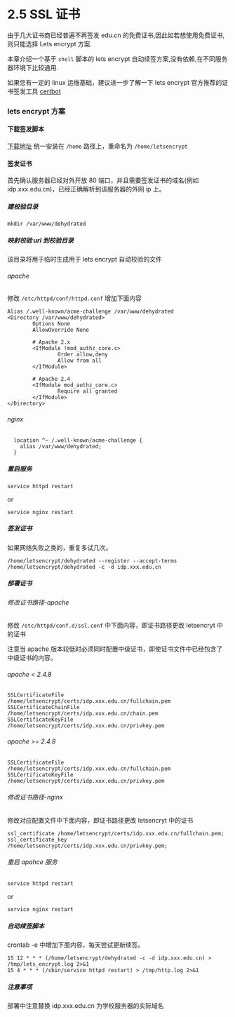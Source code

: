 # 2.5 SSL 证书

由于几大证书商已经普遍不再签发 edu.cn 的免费证书,因此如若想使用免费证书,则只能选择 Lets encrypt 方案.

本章介绍一个基于 `shell` 脚本的 lets encrypt 自动续签方案,没有依赖,在不同服务器环境下比较通用.

如果您有一定的 linux 运维基础，建议进一步了解一下 lets encrypt 官方推荐的证书签发工具 [certbot](https://certbot.eff.org/)

### lets encrypt 方案
#### 下载签发脚本
[下载地址](https://github.com/lukas2511/dehydrated/releases)
统一安装在 `/home` 路径上，重命名为  `/home/letsencrypt`

#### 签发证书
首先确认服务器已经对外开放 80 端口，并且需要签发证书的域名(例如 idp.xxx.edu.cn)，已经正确解析到该服务器的外网 ip 上。
##### 建校验目录
`mkdir /var/www/dehydrated`
##### 映射校验 url 到校验目录
该目录将用于临时生成用于 lets encrypt 自动校验的文件
###### apache
修改 `/etc/httpd/conf/httpd.conf` 增加下面内容
```
Alias /.well-known/acme-challenge /var/www/dehydrated
<Directory /var/www/dehydrated>
        Options None
        AllowOverride None

        # Apache 2.x
        <IfModule !mod_authz_core.c>
                Order allow,deny
                Allow from all
        </IfModule>

        # Apache 2.4
        <IfModule mod_authz_core.c>
                Require all granted
        </IfModule>
</Directory>
```
###### nginx
```
  location ^~ /.well-known/acme-challenge {
    alias /var/www/dehydrated;
  }
```
##### 重启服务
```
service httpd restart
```
or
```
service nginx restart
```
##### 签发证书
如果网络失败之类的，重复多试几次。
```
/home/letsencrypt/dehydrated --register --accept-terms
/home/letsencrypt/dehydrated -c -d idp.xxx.edu.cn
```
##### 部署证书
###### 修改证书路径-apache
修改 `/etc/httpd/conf.d/ssl.conf` 中下面内容，即证书路径更改 letsencryt 中的证书

注意当 apache 版本较低时必须同时配置中级证书，即使证书文件中已经包含了中级证书的内容。
###### apache < 2.4.8
```
SSLCertificateFile /home/letsencrypt/certs/idp.xxx.edu.cn/fullchain.pem
SSLCertificateChainFile /home/letsencrypt/certs/idp.xxx.edu.cn/chain.pem
SSLCertificateKeyFile /home/letsencrypt/certs/idp.xxx.edu.cn/privkey.pem
```
###### apache >= 2.4.8
```
SSLCertificateFile /home/letsencrypt/certs/idp.xxx.edu.cn/fullchain.pem
SSLCertificateKeyFile /home/letsencrypt/certs/idp.xxx.edu.cn/privkey.pem
```

###### 修改证书路径-nginx
修改对应配置文件中下面内容，即证书路径更改 letsencryt 中的证书
```
ssl_certificate /home/letsencrypt/certs/idp.xxx.edu.cn/fullchain.pem;
ssl_certificate_key /home/letsencrypt/certs/idp.xxx.edu.cn/privkey.pem;
```
###### 重启 apahce 服务
```
service httpd restart
```
or
```
service nginx restart
```

##### 自动续签脚本
crontab -e  中增加下面内容，每天尝试更新续签。
```
15 12 * * * (/home/letsencrypt/dehydrated -c -d idp.xxx.edu.cn) > /tmp/lets_encrypt.log 2>&1
15 4 * * * (/sbin/service httpd restart) > /tmp/http.log 2>&1
```
##### 注意事项
部署中注意替换 idp.xxx.edu.cn 为学校服务器的实际域名